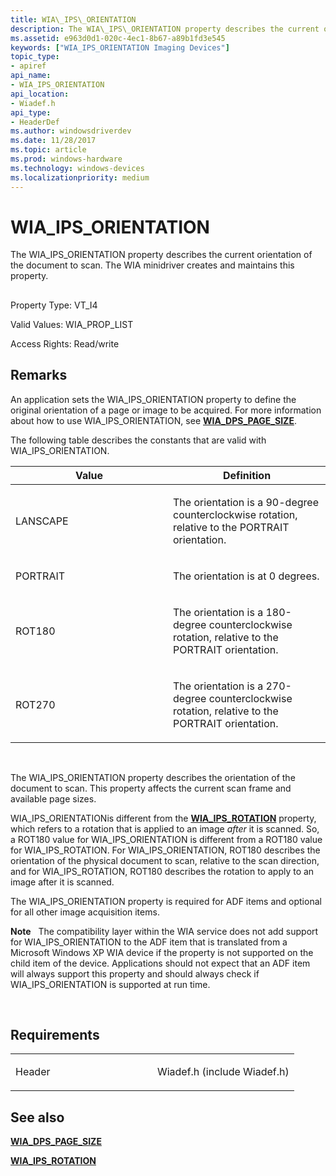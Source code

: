 ```yaml
---
title: WIA\_IPS\_ORIENTATION
description: The WIA\_IPS\_ORIENTATION property describes the current orientation of the document to scan. The WIA minidriver creates and maintains this property.
ms.assetid: e963d0d1-020c-4ec1-8b67-a89b1fd3e545
keywords: ["WIA_IPS_ORIENTATION Imaging Devices"]
topic_type:
- apiref
api_name:
- WIA_IPS_ORIENTATION
api_location:
- Wiadef.h
api_type:
- HeaderDef
ms.author: windowsdriverdev
ms.date: 11/28/2017
ms.topic: article
ms.prod: windows-hardware
ms.technology: windows-devices
ms.localizationpriority: medium
---
```


# WIA\_IPS\_ORIENTATION


The WIA\_IPS\_ORIENTATION property describes the current orientation of the document to scan. The WIA minidriver creates and maintains this property.

## <span id="ddk_wia_ips_orientation_si"></span><span id="DDK_WIA_IPS_ORIENTATION_SI"></span>


Property Type: VT\_I4

Valid Values: WIA\_PROP\_LIST

Access Rights: Read/write

Remarks
-------

An application sets the WIA\_IPS\_ORIENTATION property to define the original orientation of a page or image to be acquired. For more information about how to use WIA\_IPS\_ORIENTATION, see [**WIA\_DPS\_PAGE\_SIZE**](wia-dps-page-size.md).

The following table describes the constants that are valid with WIA\_IPS\_ORIENTATION.

<table>
<colgroup>
<col width="50%" />
<col width="50%" />
</colgroup>
<thead>
<tr class="header">
<th>Value</th>
<th>Definition</th>
</tr>
</thead>
<tbody>
<tr class="odd">
<td><p>LANSCAPE</p></td>
<td><p>The orientation is a 90-degree counterclockwise rotation, relative to the PORTRAIT orientation.</p></td>
</tr>
<tr class="even">
<td><p>PORTRAIT</p></td>
<td><p>The orientation is at 0 degrees.</p></td>
</tr>
<tr class="odd">
<td><p>ROT180</p></td>
<td><p>The orientation is a 180-degree counterclockwise rotation, relative to the PORTRAIT orientation.</p></td>
</tr>
<tr class="even">
<td><p>ROT270</p></td>
<td><p>The orientation is a 270-degree counterclockwise rotation, relative to the PORTRAIT orientation.</p></td>
</tr>
</tbody>
</table>

 

The WIA\_IPS\_ORIENTATION property describes the orientation of the document to scan. This property affects the current scan frame and available page sizes.

WIA\_IPS\_ORIENTATIONis different from the [**WIA\_IPS\_ROTATION**](wia-ips-rotation.md) property, which refers to a rotation that is applied to an image *after* it is scanned. So, a ROT180 value for WIA\_IPS\_ORIENTATION is different from a ROT180 value for WIA\_IPS\_ROTATION. For WIA\_IPS\_ORIENTATION, ROT180 describes the orientation of the physical document to scan, relative to the scan direction, and for WIA\_IPS\_ROTATION, ROT180 describes the rotation to apply to an image after it is scanned.

The WIA\_IPS\_ORIENTATION property is required for ADF items and optional for all other image acquisition items.

**Note**   The compatibility layer within the WIA service does not add support for WIA\_IPS\_ORIENTATION to the ADF item that is translated from a Microsoft Windows XP WIA device if the property is not supported on the child item of the device. Applications should not expect that an ADF item will always support this property and should always check if WIA\_IPS\_ORIENTATION is supported at run time.

 

Requirements
------------

<table>
<colgroup>
<col width="50%" />
<col width="50%" />
</colgroup>
<tbody>
<tr class="odd">
<td><p>Header</p></td>
<td>Wiadef.h (include Wiadef.h)</td>
</tr>
</tbody>
</table>

## <span id="see_also"></span>See also


[**WIA\_DPS\_PAGE\_SIZE**](wia-dps-page-size.md)

[**WIA\_IPS\_ROTATION**](wia-ips-rotation.md)

 

 






